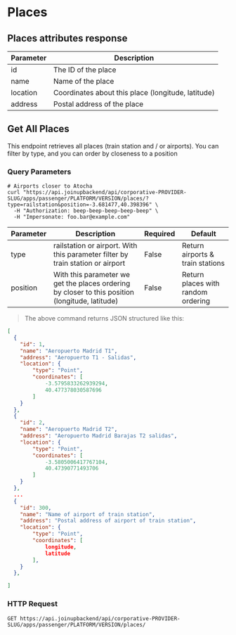 # Places

## Places attributes response

Parameter | Description
--------- | -----------
id | The ID of the place
name | Name of the place
location | Coordinates about this place (longitude, latitude)
address | Postal address of the place

## Get All Places

This endpoint retrieves all places (train station and / or airports). You can filter by type, and you can order by closeness to a position

### Query Parameters

```shell
# Airports closer to Atocha
curl "https://api.joinupbackend/api/corporative-PROVIDER-SLUG/apps/passenger/PLATFORM/VERSION/places/?type=railstation&position=-3.681477,40.398396" \
  -H "Authorization: beep-beep-beep-beep-beep" \
  -H "Impersonate: foo.bar@example.com"
```

Parameter | Description | Required | Default
--------- | ----------- | ----------- | -----------
type | railstation or airport. With this parameter filter by train station or airport | False | Return airports & train stations
position | With this parameter we get the places ordering by closer to this position (longitude, latitude) |  False | Return places with random ordering


> The above command returns JSON structured like this:

```json
[
  {
    "id": 1,
    "name": "Aeropuerto Madrid T1",
    "address": "Aeropuerto T1 - Salidas",
    "location": {
        "type": "Point",
        "coordinates": [
            -3.5795833262939294,
            40.477378030587696
        ]
    }
  },
  {
    "id": 2,
    "name": "Aeropuerto Madrid T2",
    "address": "Aeropuerto Madrid Barajas T2 salidas",
    "location": {
        "type": "Point",
        "coordinates": [
            -3.5805006417767104,
            40.47390771493706
        ]
    }
  },
  ...
  {
    "id": 300,
    "name": "Name of airport of train station",
    "address": "Postal address of airport of train station",
    "location": {
        "type": "Point",
        "coordinates": [
            longitude,
            latitude
        ],
    }
  },

]
```
### HTTP Request

`GET https://api.joinupbackend/api/corporative-PROVIDER-SLUG/apps/passenger/PLATFORM/VERSION/places/`
